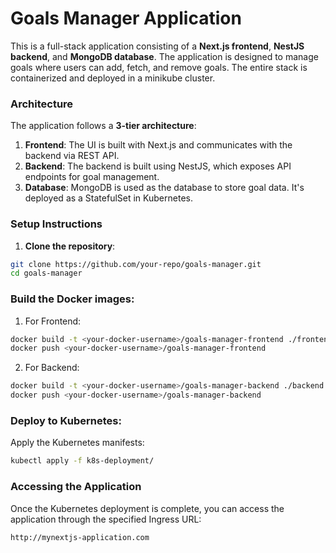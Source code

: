 # Goals Manager Application

This is a full-stack application consisting of a **Next.js frontend**, **NestJS backend**, and **MongoDB database**. The application is designed to manage goals where users can add, fetch, and remove goals. The entire stack is containerized and deployed in a minikube cluster.

### Architecture

The application follows a **3-tier architecture**:

1. **Frontend**: The UI is built with Next.js and communicates with the backend via REST API.
2. **Backend**: The backend is built using NestJS, which exposes API endpoints for goal management.
3. **Database**: MongoDB is used as the database to store goal data. It's deployed as a StatefulSet in Kubernetes.

### Setup Instructions

1. **Clone the repository**:

```bash
git clone https://github.com/your-repo/goals-manager.git
cd goals-manager
```

### Build the Docker images:

1. For Frontend:

```bash
docker build -t <your-docker-username>/goals-manager-frontend ./frontend
docker push <your-docker-username>/goals-manager-frontend
```

2. For Backend:

```bash
docker build -t <your-docker-username>/goals-manager-backend ./backend
docker push <your-docker-username>/goals-manager-backend
```

### Deploy to Kubernetes:

Apply the Kubernetes manifests:

```bash
kubectl apply -f k8s-deployment/
```

### Accessing the Application

Once the Kubernetes deployment is complete, you can access the application through the specified Ingress URL:

```bash
http://mynextjs-application.com
```
